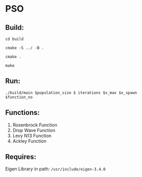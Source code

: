 # PSO

## Build:
```cd build```

```cmake -S ../ -B .```

```cmake .```

```make```

## Run:
```./build/main $population_size $ iterations $v_max $x_spawn $function_no```

## Functions:
1. Rosenbrock Function
2. Drop Wave Function
3. Levy N13 Function
4. Ackley Function

## Requires:
Eigen Library in path: ```/usr/include/eigen-3.4.0```
